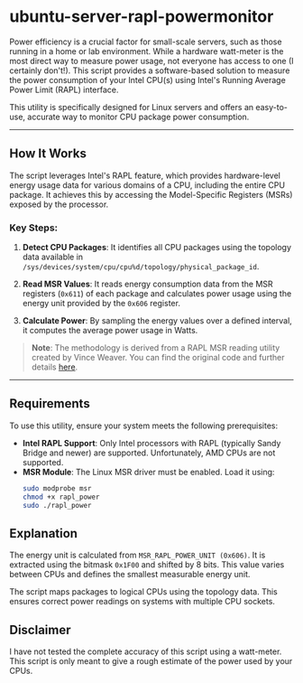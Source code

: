 # ubuntu-server-rapl-powermonitor

Power efficiency is a crucial factor for small-scale servers, such as those running in a home or lab environment. While a hardware watt-meter is the most direct way to measure power usage, not everyone has access to one (I certainly don't!). This script provides a software-based solution to measure the power consumption of your Intel CPU(s) using Intel's Running Average Power Limit (RAPL) interface.

This utility is specifically designed for Linux servers and offers an easy-to-use, accurate way to monitor CPU package power consumption.

---

## How It Works

The script leverages Intel's RAPL feature, which provides hardware-level energy usage data for various domains of a CPU, including the entire CPU package. It achieves this by accessing the Model-Specific Registers (MSRs) exposed by the processor. 

### Key Steps:
1. **Detect CPU Packages**: 
   It identifies all CPU packages using the topology data available in `/sys/devices/system/cpu/cpu%d/topology/physical_package_id`.
   
2. **Read MSR Values**: 
   It reads energy consumption data from the MSR registers (`0x611`) of each package and calculates power usage using the energy unit provided by the `0x606` register.
   
3. **Calculate Power**: 
   By sampling the energy values over a defined interval, it computes the average power usage in Watts.

> **Note**: The methodology is derived from a RAPL MSR reading utility created by Vince Weaver. You can find the original code and further details [here](https://web.eece.maine.edu/~vweaver/projects/rapl/).

---

## Requirements

To use this utility, ensure your system meets the following prerequisites:

- **Intel RAPL Support**: Only Intel processors with RAPL (typically Sandy Bridge and newer) are supported. Unfortunately, AMD CPUs are not supported.
- **MSR Module**: The Linux MSR driver must be enabled. Load it using:
  ```bash
  sudo modprobe msr
  chmod +x rapl_power
  sudo ./rapl_power

## Explanation

The energy unit is calculated from `MSR_RAPL_POWER_UNIT (0x606)`. It is extracted using the bitmask `0x1F00` and shifted by 8 bits. This value varies between CPUs and defines the smallest measurable energy unit.

The script maps packages to logical CPUs using the topology data. This ensures correct power readings on systems with multiple CPU sockets.

## Disclaimer

I have not tested the complete accuracy of this script using a watt-meter. This script is only meant to give a rough estimate of the power used by your CPUs.


